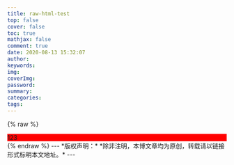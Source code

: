 ```yaml
---
title: raw-html-test
top: false
cover: false
toc: true
mathjax: false
comment: true
date: 2020-08-13 15:32:07
author:
keywords:
img:
coverImg:
password:
summary:
categories:
tags:
---
```

{% raw %}

<div style="background-color:red;">123</div>
{% endraw %}
---
*版权声明：*
*除非注明，本博文章均为原创，转载请以链接形式标明本文地址。*
---